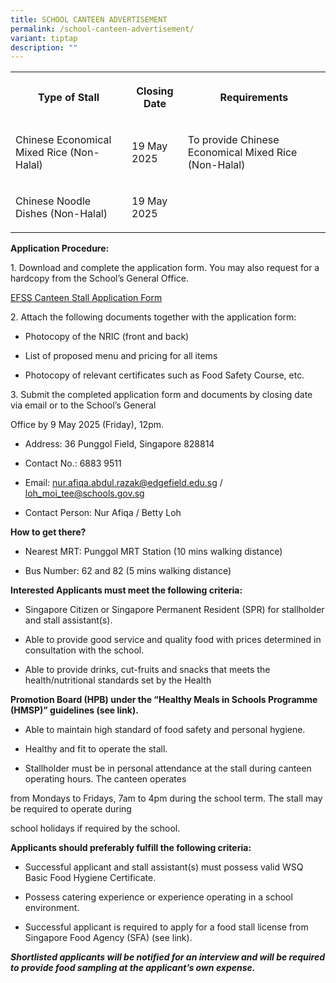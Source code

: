 ```yaml
---
title: SCHOOL CANTEEN ADVERTISEMENT
permalink: /school-canteen-advertisement/
variant: tiptap
description: ""
---
```

<p></p>
<p></p>
<table style="minWidth: 75px">
<colgroup>
<col>
<col>
<col>
</colgroup>
<tbody>
<tr>
<th rowspan="1" colspan="1">
<p>Type of Stall</p>
</th>
<th rowspan="1" colspan="1">
<p>Closing Date</p>
</th>
<th rowspan="1" colspan="1">
<p>Requirements</p>
</th>
</tr>
<tr>
<td rowspan="1" colspan="1">
<p>Chinese Economical Mixed Rice (Non-Halal)</p>
</td>
<td rowspan="1" colspan="1">
<p>19 May 2025</p>
</td>
<td rowspan="1" colspan="1">
<p>To provide Chinese Economical Mixed Rice (Non-Halal)</p>
</td>
</tr>
<tr>
<td rowspan="1" colspan="1">
<p>Chinese Noodle Dishes (Non-Halal)</p>
</td>
<td rowspan="1" colspan="1">
<p>19 May 2025</p>
</td>
<td rowspan="1" colspan="1">
<p></p>
</td>
</tr>
</tbody>
</table>
<p><strong>Application Procedure:</strong>
</p>
<p>1. Download and complete the application form. You may also request for
a hardcopy from the School’s General Office.</p>
<p><a href="/files/canteen_stall_application_form.pdf" rel="noopener nofollow" target="_blank">EFSS Canteen Stall Application Form</a>
</p>
<p>2. Attach the following documents together with the application form:</p>
<ul data-tight="true" class="tight">
<li>
<p>Photocopy of the NRIC (front and back)</p>
</li>
<li>
<p>List of proposed menu and pricing for all items</p>
</li>
<li>
<p>Photocopy of relevant certificates such as Food Safety Course, etc.</p>
</li>
</ul>
<p>3. Submit the completed application form and documents by closing date
via email or to the School’s General</p>
<p>Office by 9 May 2025 (Friday), 12pm.</p>
<ul data-tight="true" class="tight">
<li>
<p>Address: 36 Punggol Field, Singapore 828814</p>
</li>
<li>
<p>Contact No.: 6883 9511</p>
</li>
<li>
<p>Email: <a href="mailto:nur.afiqa.abdul.razak@edgefield.edu.sg" rel="noopener noreferrer nofollow" target="_blank">nur.afiqa.abdul.razak@edgefield.edu.sg</a> /
<a href="mailto:loh_moi_tee@schools.gov.sg" rel="noopener noreferrer nofollow" target="_blank"><u>loh_moi_tee@schools.gov.sg</u>
</a>
</p>
</li>
<li>
<p>Contact Person: Nur Afiqa / Betty Loh</p>
<p></p>
</li>
</ul>
<p><strong>How to get there?</strong>
</p>
<ul data-tight="true" class="tight">
<li>
<p>Nearest MRT: Punggol MRT Station (10 mins walking distance)</p>
</li>
<li>
<p>Bus Number: 62 and 82 (5 mins walking distance)</p>
</li>
</ul>
<p><strong>Interested Applicants must meet the following criteria:</strong>
</p>
<ul data-tight="true" class="tight">
<li>
<p>Singapore Citizen or Singapore Permanent Resident (SPR) for stallholder
and stall assistant(s).</p>
</li>
<li>
<p>Able to provide good service and quality food with prices determined in
consultation with the school.</p>
</li>
<li>
<p>Able to provide drinks, cut-fruits and snacks that meets the health/nutritional
standards set by the Health</p>
<p></p>
</li>
</ul>
<p><strong>Promotion Board (HPB) under the “Healthy Meals in Schools Programme (HMSP)” guidelines (see link).</strong>
</p>
<ul data-tight="true" class="tight">
<li>
<p>Able to maintain high standard of food safety and personal hygiene.</p>
</li>
<li>
<p>Healthy and fit to operate the stall.</p>
</li>
<li>
<p>Stallholder must be in personal attendance at the stall during canteen
operating hours. The canteen operates</p>
</li>
</ul>
<p>from Mondays to Fridays, 7am to 4pm during the school term.&nbsp;The stall
may be required to operate during</p>
<p>school holidays if required by the school.</p>
<p></p>
<p><strong>Applicants should preferably fulfill the following criteria:</strong>
</p>
<ul data-tight="true" class="tight">
<li>
<p>Successful applicant and stall assistant(s) must possess valid WSQ Basic
Food Hygiene Certificate.</p>
</li>
<li>
<p>Possess catering experience or experience operating in a school environment.</p>
</li>
<li>
<p>Successful applicant is required to apply for a food stall license from
Singapore Food Agency (SFA) (see link).</p>
</li>
</ul>
<p><strong><em>Shortlisted applicants will be notified for an interview and will be required to provide food sampling at the applicant’s own expense.</em></strong>
</p>